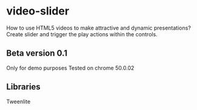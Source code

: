 # video-slider

How to use HTML5 videos to make attractive and dynamic presentations? Create slider and trigger the play actions within the controls.

## Beta version 0.1
Only for demo purposes
Tested on chrome 50.0.02

## Libraries
Tweenlite